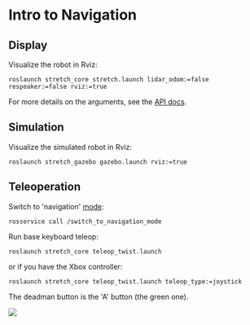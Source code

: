 # Intro to Navigation

## Display

Visualize the robot in Rviz:

```
roslaunch stretch_core stretch.launch lidar_odom:=false respeaker:=false rviz:=true
```

For more details on the arguments, see the [API docs](https://github.com/hello-robot/stretch_ros/tree/noetic/stretch_core#launch-files).

## Simulation

Visualize the simulated robot in Rviz:

```
roslaunch stretch_gazebo gazebo.launch rviz:=true
```

## Teleoperation

Switch to 'navigation' [mode](https://github.com/hello-robot/stretch_ros/tree/noetic/stretch_core#mode-std_msgsstring):

```
rosservice call /switch_to_navigation_mode
```

Run base keyboard teleop:

```
roslaunch stretch_core teleop_twist.launch
```

or if you have the Xbox controller:

```
roslaunch stretch_core teleop_twist.launch teleop_type:=joystick
```

The deadman button is the 'A' button (the green one).

![](https://docs.hello-robot.com/0.2/stretch-tutorials/getting_started/images/xbox.png)
